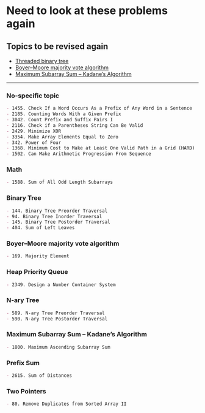 # Need to look at these problems again

## Topics to be revised again

- [Threaded binary tree](https://www.geeksforgeeks.org/threaded-binary-tree/)
- [Boyer–Moore majority vote algorithm](https://www.geeksforgeeks.org/boyer-moore-majority-voting-algorithm/)
- [Maximum Subarray Sum – Kadane’s Algorithm](https://www.geeksforgeeks.org/largest-sum-contiguous-subarray/)

---

### No-specific topic

```markdown
- 1455. Check If a Word Occurs As a Prefix of Any Word in a Sentence
- 2185. Counting Words With a Given Prefix
- 3042. Count Prefix and Suffix Pairs I
- 2116. Check if a Parentheses String Can Be Valid
- 2429. Minimize XOR
- 3354. Make Array Elements Equal to Zero
- 342. Power of Four
- 1368. Minimum Cost to Make at Least One Valid Path in a Grid (HARD)
- 1502. Can Make Arithmetic Progression From Sequence
```

### Math

```markdown
- 1588. Sum of All Odd Length Subarrays
```

### Binary Tree

```markdown
- 144. Binary Tree Preorder Traversal
- 94. Binary Tree Inorder Traversal
- 145. Binary Tree Postorder Traversal
- 404. Sum of Left Leaves
```

### Boyer–Moore majority vote algorithm

```markdown
- 169. Majority Element
```

### Heap Priority Queue

```markdown
- 2349. Design a Number Container System
```

### N-ary Tree

```markdown
- 589. N-ary Tree Preorder Traversal
- 590. N-ary Tree Postorder Traversal
```

### Maximum Subarray Sum – Kadane’s Algorithm

```markdown
- 1800. Maximum Ascending Subarray Sum
```

### Prefix Sum

```markdown
- 2615. Sum of Distances
```

### Two Pointers

```markdown
- 80. Remove Duplicates from Sorted Array II
```
